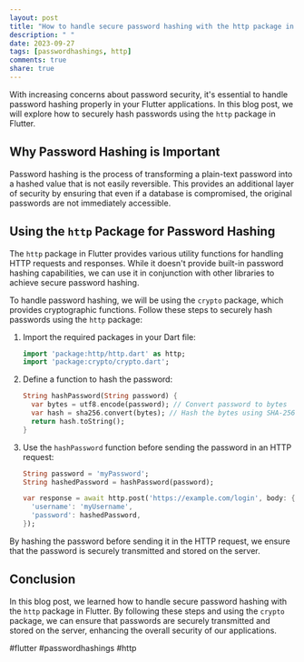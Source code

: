 ```yaml
---
layout: post
title: "How to handle secure password hashing with the http package in Flutter?"
description: " "
date: 2023-09-27
tags: [passwordhashings, http]
comments: true
share: true
---
```


With increasing concerns about password security, it's essential to handle password hashing properly in your Flutter applications. In this blog post, we will explore how to securely hash passwords using the `http` package in Flutter.

## Why Password Hashing is Important

Password hashing is the process of transforming a plain-text password into a hashed value that is not easily reversible. This provides an additional layer of security by ensuring that even if a database is compromised, the original passwords are not immediately accessible.

## Using the `http` Package for Password Hashing

The `http` package in Flutter provides various utility functions for handling HTTP requests and responses. While it doesn't provide built-in password hashing capabilities, we can use it in conjunction with other libraries to achieve secure password hashing.

To handle password hashing, we will be using the `crypto` package, which provides cryptographic functions. Follow these steps to securely hash passwords using the `http` package:

1. Import the required packages in your Dart file:
   ```dart
   import 'package:http/http.dart' as http;
   import 'package:crypto/crypto.dart';
   ```

2. Define a function to hash the password:
   ```dart
   String hashPassword(String password) {
     var bytes = utf8.encode(password); // Convert password to bytes
     var hash = sha256.convert(bytes); // Hash the bytes using SHA-256
     return hash.toString();
   }
   ```

3. Use the `hashPassword` function before sending the password in an HTTP request:
   ```dart
   String password = 'myPassword';
   String hashedPassword = hashPassword(password);

   var response = await http.post('https://example.com/login', body: {
     'username': 'myUsername',
     'password': hashedPassword,
   });
   ```

By hashing the password before sending it in the HTTP request, we ensure that the password is securely transmitted and stored on the server.

## Conclusion

In this blog post, we learned how to handle secure password hashing with the `http` package in Flutter. By following these steps and using the `crypto` package, we can ensure that passwords are securely transmitted and stored on the server, enhancing the overall security of our applications.

#flutter #passwordhashings #http